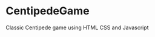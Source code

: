 # CentipedeGame
<!-- Copyright (C) 2023 Srujan Lokhande -->
Classic Centipede game using HTML CSS and Javascript

